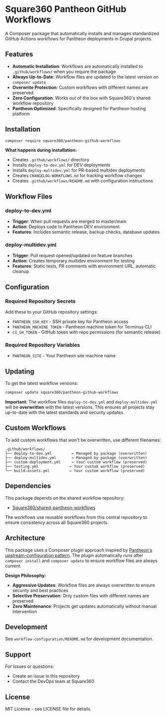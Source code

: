 # Square360 Pantheon GitHub Workflows

A Composer package that automatically installs and manages standardized GitHub Actions workflows for Pantheon deployments in Drupal projects.

## Features

- **Automatic Installation**: Workflows are automatically installed to `.github/workflows/` when you require the package
- **Always Up-to-Date**: Workflow files are updated to the latest version on `composer update`
- **Overwrite Protection**: Custom workflows with different names are preserved
- **Zero Configuration**: Works out of the box with Square360's shared workflow repository
- **Pantheon Optimized**: Specifically designed for Pantheon hosting platform

## Installation

```bash
composer require square360/pantheon-github-workflows
```

**What happens during installation:**
- Creates `.github/workflows/` directory
- Installs `deploy-to-dev.yml` for DEV deployments  
- Installs `deploy-multidev.yml` for PR-based multidev deployments
- Creates `CHANGELOG-WORKFLOWS.md` for tracking workflow changes
- Creates `.github/workflows/README.md` with configuration instructions

## Workflow Files

### deploy-to-dev.yml
- **Trigger**: When pull requests are merged to master/main
- **Action**: Deploys code to Pantheon DEV environment
- **Features**: Includes semantic release, backup checks, database updates

### deploy-multidev.yml  
- **Trigger**: Pull request opened/updated on feature branches
- **Action**: Creates temporary multidev environment for testing
- **Features**: Static tests, PR comments with environment URL, automatic cleanup

## Configuration

### Required Repository Secrets

Add these to your GitHub repository settings:

- `PANTHEON_SSH_KEY` - SSH private key for Pantheon access
- `PANTHEON_MACHINE_TOKEN` - Pantheon machine token for Terminus CLI  
- `CI_GH_TOKEN` - GitHub token with repo permissions (for semantic release)

### Required Repository Variables

- `PANTHEON_SITE` - Your Pantheon site machine name

## Updating

To get the latest workflow versions:

```bash
composer update square360/pantheon-github-workflows
```

**Important**: The workflow files `deploy-to-dev.yml` and `deploy-multidev.yml` will be **overwritten** with the latest versions. This ensures all projects stay up-to-date with the latest standards and security updates.

## Custom Workflows

To add custom workflows that won't be overwritten, use different filenames:

```
.github/workflows/
├── deploy-to-dev.yml         ← Managed by package (overwritten)
├── deploy-multidev.yml       ← Managed by package (overwritten)  
├── custom-deployment.yml     ← Your custom workflow (preserved)
├── testing.yml              ← Your custom workflow (preserved)
└── build-assets.yml         ← Your custom workflow (preserved)
```

## Dependencies

This package depends on the shared workflow repository:
- [Square360/shared-pantheon-workflows](https://github.com/Square360/shared-pantheon-workflows)

The workflows use reusable workflows from this central repository to ensure consistency across all Square360 projects.

## Architecture

This package uses a Composer plugin approach inspired by [Pantheon's upstream-configuration pattern](https://github.com/pantheon-upstreams/drupal-composer-managed). The plugin automatically runs after `composer install` and `composer update` to ensure workflow files are always current.

**Design Philosophy:**
- **Aggressive Updates**: Workflow files are always overwritten to ensure security and best practices
- **Selective Preservation**: Only custom files with different names are preserved
- **Zero Maintenance**: Projects get updates automatically without manual intervention

## Development

See `workflow-configuration/README.md` for development documentation.

## Support

For issues or questions:
- Create an issue in this repository
- Contact the DevOps team at Square360

## License

MIT License - see LICENSE file for details.
